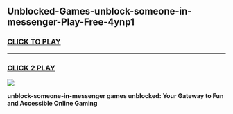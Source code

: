 
## Unblocked-Games-unblock-someone-in-messenger-Play-Free-4ynp1
<h3>
<a href="https://premium76.site?title=unblock-someone-in-messenger&ref=23A">CLICK TO PLAY</a></h3>
<hr>

<h3>
<a href="https://premium76.site?title=unblock-someone-in-messenger&ref=23A">CLICK 2 PLAY</a>
  
</h3>

<a href="https://premium76.site?title=unblock-someone-in-messenger&ref=23A"><img src="https://clearcache.store/games.png"></a>


**unblock-someone-in-messenger games unblocked: Your Gateway to Fun and Accessible Online Gaming**
